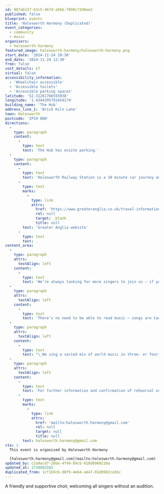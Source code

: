 ```yaml
---
id: 887ab137-63c5-467d-a5bb-7098c7248ee2
published: false
blueprint: events
title: 'Halesworth Harmony (Duplicated)'
event_categories:
  - community
  - music
organisers:
  - halesworth-harmony
featured_image: halesworth-harmony/halesworth-harmony.png
start_date: '2024-11-24 10:30'
end_date: '2024-11-24 12:30'
free: false
cost_details: £7
virtual: false
accessibility_information:
  - 'Wheelchair accessible'
  - 'Accessible toilets'
  - 'Accessible parking spaces'
latitude: '52.31261766555938'
longitude: '1.4344295791454174'
building_name: 'The Hub'
address_line_1: 'Brick Kiln Lane'
town: Halesworth
postcode: 'IP19 0QH'
directions:
  -
    type: paragraph
    content:
      -
        type: text
        text: 'The Hub has onsite parking.'
  -
    type: paragraph
    content:
      -
        type: text
        text: 'Halesworth Railway Station is a 10 minute car journey and you can find train times on the '
      -
        type: text
        marks:
          -
            type: link
            attrs:
              href: 'https://www.greateranglia.co.uk/travel-information/station-information/has'
              rel: null
              target: _blank
              title: null
        text: 'Greater Anglia website'
      -
        type: text
        text: .
content_area:
  -
    type: paragraph
    attrs:
      textAlign: left
    content:
      -
        type: text
        text: 'We’re always looking for more singers to join us – if you’re interested, do come along to see if you like what we sing. You’ll receive a warm welcome and your first session is free.'
  -
    type: paragraph
    attrs:
      textAlign: left
    content:
      -
        type: text
        text: 'There’s no need to be able to read music – songs are taught by ear and recordings are available for home practice. We perform locally at a range of community events and also organise our own concerts at The Cut Arts Centre in Halesworth and at other local venues, sometimes in collaboration with other choirs or musical groups.'
  -
    type: paragraph
    attrs:
      textAlign: left
    content:
      -
        type: text
        text: "\_We sing a varied mix of world music in three- or four-part harmony, and we are also fortunate to have worked with, and commissioned, contemporary British composers."
  -
    type: paragraph
    attrs:
      textAlign: left
    content:
      -
        type: text
        text: 'For further information and confirmation of rehearsal venues, please email '
      -
        type: text
        marks:
          -
            type: link
            attrs:
              href: 'mailto:halesworth.harmony@gmail.com'
              rel: null
              target: null
              title: null
        text: halesworth.harmony@gmail.com
cta: |-
  This event is organised by Halesworth Harmony

  [halesworth.harmony@gmail.com](mailto:halesworth.harmony@gmail.com)
updated_by: c2a9acd7-26be-4f49-89cb-918d0960210a
updated_at: 1730882502
duplicated_from: 1cf1b9cb-d8f9-4e64-a647-01d8992ca56c
---
```

A friendly and supportive choir, welcoming all singers without an audition.